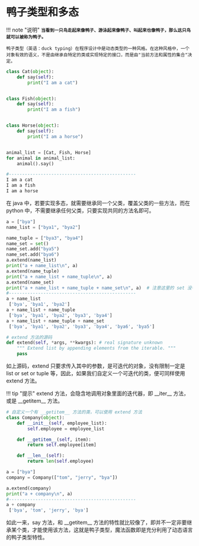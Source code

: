 # 鸭子类型和多态

!!! note "说明"
    **`当看到一只鸟走起来像鸭子、游泳起来像鸭子、叫起来也像鸭子，那么这只鸟就可以被称为鸭子。`**

    鸭子类型（英语：duck typing）在程序设计中是动态类型的一种风格。在这种风格中，一个对象有效的语义，不是由继承自特定的类或实现特定的接口，而是由"当前方法和属性的集合"决定。

```python
class Cat(object):
    def say(self):
        print("I am a cat")


class Fish(object):
    def say(self):
        print("I am a fish")


class Horse(object):
    def say(self):
        print("I am a horse")


animal_list = [Cat, Fish, Horse]
for animal in animal_list:
    animal().say()

#------------------------------------------------
I am a cat
I am a fish
I am a horse
```

在 java 中，若要实现多态，就需要继承同一个父类，覆盖父类的一些方法，而在 python 中，不需要继承任何父类，只要实现共同的方法名即可。


```python
a = ["bya"]
name_list = ["bya1", "bya2"]

name_tuple = ["bya3", "bya4"]
name_set = set()
name_set.add("bya5")
name_set.add("bya6")
a.extend(name_list)
print("a + name_list\n", a)
a.extend(name_tuple)
print("a + name_list + name_tuple\n", a)
a.extend(name_set)
print("a + name_list + name_tuple + name_set\n", a)  # 注意这里的 set 没有顺序
#------------------------------------------------
a + name_list
 ['bya', 'bya1', 'bya2']
a + name_list + name_tuple
 ['bya', 'bya1', 'bya2', 'bya3', 'bya4']
a + name_list + name_tuple + name_set
 ['bya', 'bya1', 'bya2', 'bya3', 'bya4', 'bya6', 'bya5']
```

```python
# extend 方法的源码
def extend(self, *args, **kwargs): # real signature unknown
    """ Extend list by appending elements from the iterable. """
    pass
```

如上源码，extend 只要求传入其中的参数，是可迭代的对象，没有限制一定是 list or set or tuple 等，因此，如果我们自定义一个可迭代的类，便可同样使用 extend 方法。

!!! tip "提示"
    extend 方法，会隐含地调用对象里面的迭代器，即 \_\_iter\_\_ 方法，或是 \_\_getitem\_\_ 方法。


```python
# 自定义一个有 __getitem__ 方法的类，可以使用 extend 方法
class Company(object):
    def __init__(self, employee_list):
        self.employee = employee_list

    def __getitem__(self, item):
        return self.employee[item]

    def __len__(self):
        return len(self.employee)

a = ["bya"]
company = Company(["tom", "jerry", "bya"])

a.extend(company)
print("a + company\n", a)
#------------------------------------------------
a + company
 ['bya', 'tom', 'jerry', 'bya']
```

如此一来，say 方法，和 \_\_getitem\_\_ 方法的特性就比较像了，即并不一定非要继承某个类，才能使用该方法，这就是鸭子类型，魔法函数即是充分利用了动态语言的鸭子类型特性。

